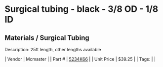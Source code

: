 # Surgical tubing - black - 3/8 OD - 1/8 ID
## Materials / Surgical Tubing
Description: 	25ft length, other lengths available 

| Vendor | Mcmaster | 
| Part # | [5234K66](https://www.mcmaster.com/#5234K66) | 
| Unit Price | $39.25 | 
| Tags: |  | 
